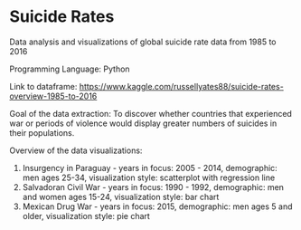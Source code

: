 # Suicide Rates
Data analysis and visualizations of global suicide rate data from 1985 to 2016

Programming Language: Python

Link to dataframe: https://www.kaggle.com/russellyates88/suicide-rates-overview-1985-to-2016

Goal of the data extraction: To discover whether countries that experienced war or periods of violence would display greater numbers of suicides in their populations.

Overview of the data visualizations:
  1. Insurgency in Paraguay - years in focus: 2005 - 2014, demographic: men ages 25-34, visualization style: scatterplot with regression line
  2. Salvadoran Civil War - years in focus: 1990 - 1992, demographic: men and women ages 15-24, visualization style: bar chart
  3. Mexican Drug War - years in focus: 2015, demographic: men ages 5 and older, visualization style: pie chart

